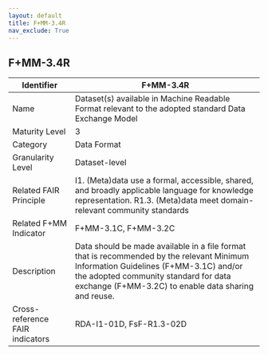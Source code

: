 ```yaml
---
layout: default
title: F+MM-3.4R
nav_exclude: True
---
```


## F+MM-3.4R

| Identifier | F+MM-3.4R |
| --------- | ----------|
| Name | Dataset(s) available in Machine Readable Format relevant to the adopted standard Data Exchange Model |
| Maturity Level | 3 |
| Category | Data Format |
| Granularity Level | Dataset-level |
| Related FAIR Principle | I1. (Meta)data use a formal, accessible, shared, and broadly applicable language for knowledge representation. R1.3. (Meta)data meet domain-relevant community standards |
| Related F+MM Indicator| F+MM-3.1C, F+MM-3.2C|
| Description |  Data should be made available in a file format that is recommended by the relevant Minimum Information Guidelines (F+MM-3.1C) and/or the adopted community standard for data exchange (F+MM-3.2C) to enable data sharing and reuse.     |
| Cross-reference FAIR indicators | RDA-I1-01D, FsF-R1.3-02D  |
